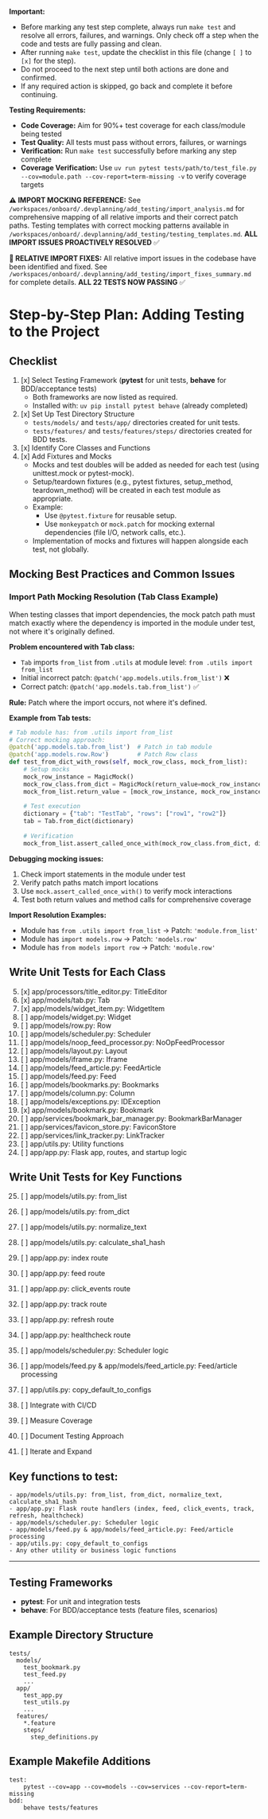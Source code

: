**Important:**
- Before marking any test step complete, always run `make test` and resolve all errors, failures, and warnings. Only check off a step when the code and tests are fully passing and clean.
- After running `make test`, update the checklist in this file (change `[ ]` to `[x]` for the step).
- Do not proceed to the next step until both actions are done and confirmed.
- If any required action is skipped, go back and complete it before continuing.

**Testing Requirements:**
- **Code Coverage:** Aim for 90%+ test coverage for each class/module being tested
- **Test Quality:** All tests must pass without errors, failures, or warnings
- **Verification:** Run `make test` successfully before marking any step complete
- **Coverage Verification:** Use `uv run pytest tests/path/to/test_file.py --cov=module.path --cov-report=term-missing -v` to verify coverage targets

**⚠️ IMPORT MOCKING REFERENCE:** See `/workspaces/onboard/.devplanning/add_testing/import_analysis.md` for comprehensive mapping of all relative imports and their correct patch paths. Testing templates with correct mocking patterns available in `/workspaces/onboard/.devplanning/add_testing/testing_templates.md`. **ALL IMPORT ISSUES PROACTIVELY RESOLVED** ✅

**🔧 RELATIVE IMPORT FIXES:** All relative import issues in the codebase have been identified and fixed. See `/workspaces/onboard/.devplanning/add_testing/import_fixes_summary.md` for complete details. **ALL 22 TESTS NOW PASSING** ✅

# Step-by-Step Plan: Adding Testing to the Project

## Checklist
1. [x] Select Testing Framework (**pytest** for unit tests, **behave** for BDD/acceptance tests)
   - Both frameworks are now listed as required.
   - Installed with: `uv pip install pytest behave` (already completed)
2. [x] Set Up Test Directory Structure
   - `tests/models/` and `tests/app/` directories created for unit tests.
   - `tests/features/` and `tests/features/steps/` directories created for BDD tests.
3. [x] Identify Core Classes and Functions
4. [x] Add Fixtures and Mocks
   - Mocks and test doubles will be added as needed for each test (using unittest.mock or pytest-mock).
   - Setup/teardown fixtures (e.g., pytest fixtures, setup_method, teardown_method) will be created in each test module as appropriate.
   - Example:
     - Use `@pytest.fixture` for reusable setup.
     - Use `monkeypatch` or `mock.patch` for mocking external dependencies (file I/O, network calls, etc.).
   - Implementation of mocks and fixtures will happen alongside each test, not globally.

## Mocking Best Practices and Common Issues

### Import Path Mocking Resolution (Tab Class Example)
When testing classes that import dependencies, the mock patch path must match exactly where the dependency is imported in the module under test, not where it's originally defined.

**Problem encountered with Tab class:**
- `Tab` imports `from_list` from `.utils` at module level: `from .utils import from_list`
- Initial incorrect patch: `@patch('app.models.utils.from_list')` ❌
- Correct patch: `@patch('app.models.tab.from_list')` ✅

**Rule:** Patch where the import occurs, not where it's defined.

**Example from Tab tests:**
```python
# Tab module has: from .utils import from_list
# Correct mocking approach:
@patch('app.models.tab.from_list')  # Patch in tab module
@patch('app.models.row.Row')        # Patch Row class
def test_from_dict_with_rows(self, mock_row_class, mock_from_list):
    # Setup mocks
    mock_row_instance = MagicMock()
    mock_row_class.from_dict = MagicMock(return_value=mock_row_instance)
    mock_from_list.return_value = [mock_row_instance, mock_row_instance]
    
    # Test execution
    dictionary = {"tab": "TestTab", "rows": ["row1", "row2"]}
    tab = Tab.from_dict(dictionary)
    
    # Verification
    mock_from_list.assert_called_once_with(mock_row_class.from_dict, dictionary["rows"])
```

**Debugging mocking issues:**
1. Check import statements in the module under test
2. Verify patch paths match import locations
3. Use `mock.assert_called_once_with()` to verify mock interactions
4. Test both return values and method calls for comprehensive coverage

**Import Resolution Examples:**
- Module has `from .utils import from_list` → Patch: `'module.from_list'`
- Module has `import models.row` → Patch: `'models.row'`
- Module has `from models import row` → Patch: `'module.row'`

## Write Unit Tests for Each Class
5. [x] app/processors/title_editor.py: TitleEditor
6. [x] app/models/tab.py: Tab
7. [x] app/models/widget_item.py: WidgetItem
8. [ ] app/models/widget.py: Widget
9. [ ] app/models/row.py: Row
10. [ ] app/models/scheduler.py: Scheduler
11. [ ] app/models/noop_feed_processor.py: NoOpFeedProcessor
12. [ ] app/models/layout.py: Layout
13. [ ] app/models/iframe.py: Iframe
14. [ ] app/models/feed_article.py: FeedArticle
15. [ ] app/models/feed.py: Feed
16. [ ] app/models/bookmarks.py: Bookmarks
17. [ ] app/models/column.py: Column
18. [ ] app/models/exceptions.py: IDException
19. [x] app/models/bookmark.py: Bookmark
20. [ ] app/services/bookmark_bar_manager.py: BookmarkBarManager
21. [ ] app/services/favicon_store.py: FaviconStore
22. [ ] app/services/link_tracker.py: LinkTracker
23. [ ] app/utils.py: Utility functions
24. [ ] app/app.py: Flask app, routes, and startup logic

## Write Unit Tests for Key Functions
25. [ ] app/models/utils.py: from_list
26. [ ] app/models/utils.py: from_dict
27. [ ] app/models/utils.py: normalize_text
28. [ ] app/models/utils.py: calculate_sha1_hash
29. [ ] app/app.py: index route
30. [ ] app/app.py: feed route
31. [ ] app/app.py: click_events route
32. [ ] app/app.py: track route
33. [ ] app/app.py: refresh route
34. [ ] app/app.py: healthcheck route
35. [ ] app/models/scheduler.py: Scheduler logic
36. [ ] app/models/feed.py & app/models/feed_article.py: Feed/article processing
37. [ ] app/utils.py: copy_default_to_configs

38. [ ] Integrate with CI/CD
39. [ ] Measure Coverage
40. [ ] Document Testing Approach
41. [ ] Iterate and Expand

## Key functions to test:
    - app/models/utils.py: from_list, from_dict, normalize_text, calculate_sha1_hash
    - app/app.py: Flask route handlers (index, feed, click_events, track, refresh, healthcheck)
    - app/models/scheduler.py: Scheduler logic
    - app/models/feed.py & app/models/feed_article.py: Feed/article processing
    - app/utils.py: copy_default_to_configs
    - Any other utility or business logic functions

---

## Testing Frameworks
- **pytest**: For unit and integration tests
- **behave**: For BDD/acceptance tests (feature files, scenarios)

## Example Directory Structure

```
tests/
  models/
    test_bookmark.py
    test_feed.py
    ...
  app/
    test_app.py
    test_utils.py
    ...
  features/
    *.feature
    steps/
      step_definitions.py
```

## Example Makefile Additions

```
test:
    pytest --cov=app --cov=models --cov=services --cov-report=term-missing
bdd:
    behave tests/features
```
